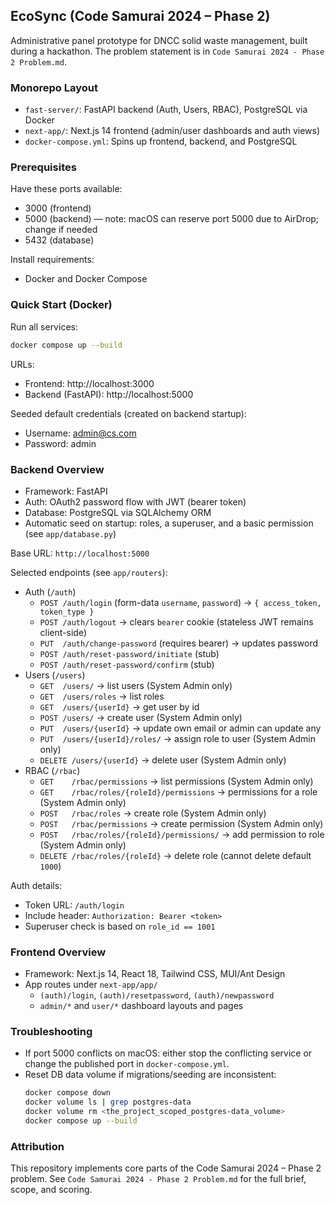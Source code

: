 ## EcoSync (Code Samurai 2024 – Phase 2)

Administrative panel prototype for DNCC solid waste management, built during a hackathon. The problem statement is in `Code Samurai 2024 - Phase 2 Problem.md`.

### Monorepo Layout
- `fast-server/`: FastAPI backend (Auth, Users, RBAC), PostgreSQL via Docker
- `next-app/`: Next.js 14 frontend (admin/user dashboards and auth views)
- `docker-compose.yml`: Spins up frontend, backend, and PostgreSQL

### Prerequisites
Have these ports available:
- 3000 (frontend)
- 5000 (backend) — note: macOS can reserve port 5000 due to AirDrop; change if needed
- 5432 (database)

Install requirements:
- Docker and Docker Compose

### Quick Start (Docker)
Run all services:
```bash
docker compose up --build
```

URLs:
- Frontend: http://localhost:3000
- Backend (FastAPI): http://localhost:5000

Seeded default credentials (created on backend startup):
- Username: admin@cs.com
- Password: admin

### Backend Overview
- Framework: FastAPI
- Auth: OAuth2 password flow with JWT (bearer token)
- Database: PostgreSQL via SQLAlchemy ORM
- Automatic seed on startup: roles, a superuser, and a basic permission (see `app/database.py`)

Base URL: `http://localhost:5000`

Selected endpoints (see `app/routers`):
- Auth (`/auth`)
  - `POST /auth/login` (form-data `username`, `password`) → `{ access_token, token_type }`
  - `POST /auth/logout` → clears `bearer` cookie (stateless JWT remains client-side)
  - `PUT  /auth/change-password` (requires bearer) → updates password
  - `POST /auth/reset-password/initiate` (stub)
  - `POST /auth/reset-password/confirm` (stub)
- Users (`/users`)
  - `GET  /users/` → list users (System Admin only)
  - `GET  /users/roles` → list roles
  - `GET  /users/{userId}` → get user by id
  - `POST /users/` → create user (System Admin only)
  - `PUT  /users/{userId}` → update own email or admin can update any
  - `PUT  /users/{userId}/roles/` → assign role to user (System Admin only)
  - `DELETE /users/{userId}` → delete user (System Admin only)
- RBAC (`/rbac`)
  - `GET    /rbac/permissions` → list permissions (System Admin only)
  - `GET    /rbac/roles/{roleId}/permissions` → permissions for a role (System Admin only)
  - `POST   /rbac/roles` → create role (System Admin only)
  - `POST   /rbac/permissions` → create permission (System Admin only)
  - `POST   /rbac/roles/{roleId}/permissions/` → add permission to role (System Admin only)
  - `DELETE /rbac/roles/{roleId}` → delete role (cannot delete default `1000`)

Auth details:
- Token URL: `/auth/login`
- Include header: `Authorization: Bearer <token>`
- Superuser check is based on `role_id == 1001`

### Frontend Overview
- Framework: Next.js 14, React 18, Tailwind CSS, MUI/Ant Design
- App routes under `next-app/app/`
  - `(auth)/login`, `(auth)/resetpassword`, `(auth)/newpassword`
  - `admin/*` and `user/*` dashboard layouts and pages

### Troubleshooting
- If port 5000 conflicts on macOS: either stop the conflicting service or change the published port in `docker-compose.yml`.
- Reset DB data volume if migrations/seeding are inconsistent:
  ```bash
  docker compose down
  docker volume ls | grep postgres-data
  docker volume rm <the_project_scoped_postgres-data_volume>
  docker compose up --build
  ```

### Attribution
This repository implements core parts of the Code Samurai 2024 – Phase 2 problem. See `Code Samurai 2024 - Phase 2 Problem.md` for the full brief, scope, and scoring.